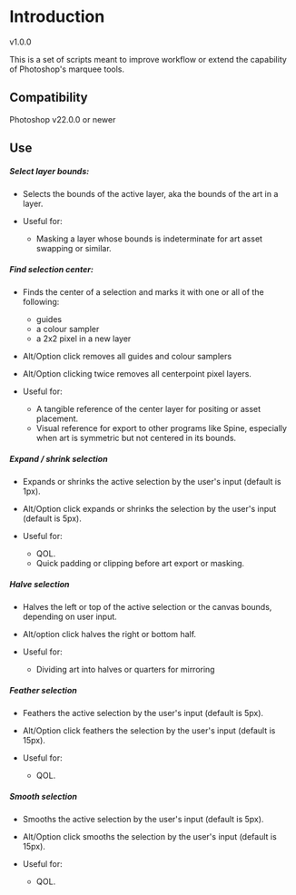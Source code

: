 # Introduction

v1.0.0

This is a set of scripts meant to improve workflow or extend the capability of Photoshop's marquee tools.

## Compatibility

Photoshop v22.0.0 or newer

## Use

##### Select layer bounds:
- Selects the bounds of the active layer, aka the bounds of the art in a layer.

- Useful for:
	- Masking a layer whose bounds is indeterminate for art asset swapping or similar.

##### Find selection center:
- Finds the center of a selection and marks it with one or all of the following:
	- guides
	- a colour sampler
	- a 2x2 pixel in a new layer
- Alt/Option click removes all guides and colour samplers
- Alt/Option clicking twice removes all centerpoint pixel layers. 

- Useful for:
	- A tangible reference of the center layer for positing or asset placement.
	- Visual reference for export to other programs like Spine, especially when art is symmetric but not centered in its bounds. 

##### Expand / shrink selection
- Expands or shrinks the active selection by the user's input (default is 1px).
- Alt/Option click expands or shrinks the selection by the user's input (default is 5px).

- Useful for:
	- QOL.
	- Quick padding or clipping before art export or masking.

##### Halve selection
- Halves the left or top of the active selection or the canvas bounds, depending on user input. 
- Alt/option click halves the right or bottom half.

- Useful for:
	- Dividing art into halves or quarters for mirroring

##### Feather selection
- Feathers the active selection by the user's input (default is 5px).
- Alt/Option click feathers the selection by the user's input (default is 15px).

- Useful for:
	- QOL.

##### Smooth selection
- Smooths the active selection by the user's input (default is 5px).
- Alt/Option click smooths the selection by the user's input (default is 15px).

- Useful for:
	- QOL.

